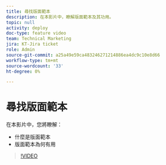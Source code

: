 ```yaml
---
title: 尋找版面範本
description: 在本影片中，瞭解版面範本及其功用。
topic: null
activity: deploy
doc-type: feature video
team: Technical Marketing
jira: KT-Jira ticket
role: Admin
source-git-commit: a25a49e59ca483246271214886ea4dc9c10e8d66
workflow-type: tm+mt
source-wordcount: '33'
ht-degree: 0%

---
```


# 尋找版面範本

在本影片中，您將瞭解：

* 什麼是版面範本
* 版面範本為何有用

>[!VIDEO](https://video.tv.adobe.com/v/335072/?quality=12&learn=on)
